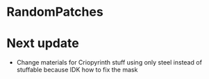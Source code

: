 # RandomPatches

# Next update

- Change materials for Criopyrinth stuff using only steel instead of stuffable because IDK how to fix the mask
